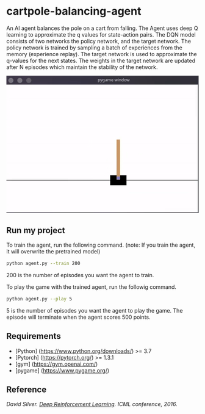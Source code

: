 # cartpole-balancing-agent

An AI agent balances the pole on a cart from falling. The Agent uses deep Q learning to approximate the q values for state-action pairs. The DQN model consists of two networks the policy network, and the target network. The policy network is trained by sampling a batch of experiences from the memory (experience replay). The target network is used to approximate the q-values for the next states. The weights in the target network are updated after N episodes which maintain the stability of the network.

<p align="center">
  <img src="demo.gif" alt="animated" />
</p>

## Run my project

To train the agent, run the following command.
(note: If you train the agent, it will overwrite the pretrained model)

```bash
python agent.py --train 200
```
200 is the number of episodes you want the agent to train.

To play the game with the trained agent, run the followig command.

```bash
python agent.py --play 5
```

5 is the number of episodes you want the agent to play the game. The episode will terminate when the agent scores 500 points.

## Requirements

- [Python] (https://www.python.org/downloads/) >= 3.7
- [Pytorch] (https://pytorch.org/) >= 1.3.1
- [gym] (https://gym.openai.com/)
- [pygame] (https://www.pygame.org/)

## Reference 
*David Silver. [Deep Reinforcement Learning](https://icml.cc/2016/tutorials/deep_rl_tutorial.pdf). ICML conference, 2016.*




